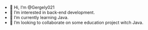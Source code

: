 - 👋 Hi, I’m @Gergely021
- 👀 I’m interested in back-end development.
- 🌱 I’m currently learning Java.
- 💞️ I’m looking to collaborate on some education project witch Java.
<!-- 📫 How to reach me ...

<!---
Gergely021/Gergely021 is a ✨ special ✨ repository because its `README.md` (this file) appears on your GitHub profile.
You can click the Preview link to take a look at your changes.
--->
